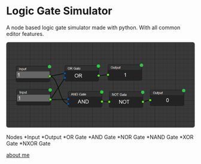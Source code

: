 # Logic Gate Simulator

A node based logic gate simulator made with python. With all common editor features.

![Sample](/sample.png)

Nodes
*Input
*Output
*OR Gate
*AND Gate
*NOR Gate
*NAND Gate
*XOR Gate
*NXOR Gate
  
  [about me](https://deekshantyadav.github.io/aboutme)

